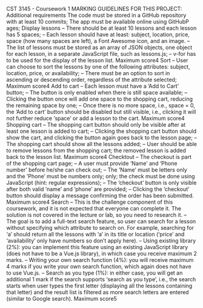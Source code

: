 CST 3145 - Coursework 1
MARKING GUIDELINES FOR THIS PROJECT:
Additional requirements
The code must be stored in a GitHub repository with at least 10 commits;
The app must be available online using GitHubP ages;
Display lessons
– There should be at least 10 lessons and each lesson has 5 spaces;
– Each lesson should have at least: subject, location, price, space (how many spaces are left), a Font Awesome icon, and an image.
– The list of lessons must be stored as an array of JSON objects, one object for each lesson, in a separate JavaScript file, such as lessons.js;
– v-for has to be used for the display of the lesson list.
Maximum score4
Sort
– User can choose to sort the lessons by one of the following attributes: subject, location, price, or availability;
– There must be an option to sort in ascending or descending order, regardless of the attribute selected;
Maximum score4
Add to cart
– Each lesson must have a ’Add to Cart’ button;
– The button is only enabled when there is still space available;
– Clicking the button once will add one space to the shopping cart, reducing the remaining space by one;
– Once there is no more space, i.e., space = 0, the ’Add to cart’ button should be disabled but still visible, i.e., clicking it will not further reduce ‘space’ or add a lesson to the cart.
Maximum score4
Shopping cart
– The shopping cart button should only be visible after at least one lesson is added to cart;
– Clicking the shopping cart button should show the cart, and clicking the button again goes back to the lesson page;
– The shopping cart should show all the lessons added;
– User should be able to remove lessons from the shopping cart; the removed lesson is added back to the lesson list.
Maximum score4
Checktout
– The checkout is part of the shopping cart page;
– A user must provide ‘Name’ and ‘Phone number’ before he/she can check out;
– The ’Name’ must be letters only and the ’Phone’ must be numbers only; only; the check
must be done using JavaScript (hint: regular expressions);
– The ’checkout’ button is only visible after both valid ’name’ and ’phone’ are provided;
– Clicking the ’checkout’ button should display a message confirming the order has been submitted.
Maximum score4
Search
– This is the challenge component of this coursework, and it is not expected that everyone can complete it. The solution is not covered in the lecture or lab, so you need to research it.
– The goal is to add a full-text search feature, so user can search for a lesson without specifying which attribute to search on. For example, searching for ‘a’ should return all the lessons with ‘a’ in its title or location (‘price’ and ‘availability’ only have numbers so don’t apply here).
– Using existing library (2%): you can implement this feature using an existing JavaScript library (does not have to be a Vue.js library), in which case you receive maximum 2 marks.
– Writing your own search function (4%): you will receive maximum 4 marks if you write your own search function, which again does not have to use Vue.js.
– Search as you type (1%): in either case, you will get an additional 1 mark if the search supports ‘search as you type’, i.e., the search starts when user types the first letter (displaying all the lessons containing that letter) and the result list is filtered as more search letters are entered (similar to Google search).
Maximum score5